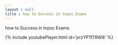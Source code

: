 ```yaml
---
layout : null
title : how to Success in tnpsc Exams
---
```


how to Success in tnpsc Exams



{% include youtubePlayer.html id='przYPTtTRW8' %}
